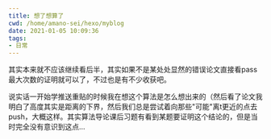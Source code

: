 ```yaml
---
title: 想了想算了
cwd: /home/amano-sei/hexo/myblog
date: 2021-01-05 10:09:36
tags:
- 日常
---
```


其实本来就不应该继续看后半，其实如果不是某处处显然的错误论文直接看pass最大次数的证明就可以了，不过也是有不少收获吧。

说实话一开始学推送重贴的时候我在想这个算法是怎么想出来的（然后看了论文我明白了高度其实是距离的下界，然后我们总是尝试着向那些"可能"离t更近的点去push，大概这样。其实算法导论课后习题有看到某题要证明这个结论的，但是当时完全没有意识到这点...

